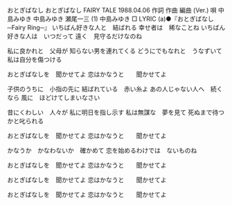 おとぎばなし
おとぎばなし
FAIRY TALE
1988.04.06
作詞  作曲  編曲 (Ver.)   唄
中島みゆき   中島みゆき   瀬尾一三 (1)
中島みゆき
□ LYRIC (a)●『おとぎばなし─Fairy Ring─』
いちばん好きな人と　結ばれる
幸せ者は　稀なことね
いちばん好きな人は　いつだって
遠く　見守るだけなのね

私に良かれと　父母が
知らない男を連れてくる
どうにでもなれと　うなずいて
私は自分を傷つける

おとぎばなしを　聞かせてよ
恋はかなうと　　聞かせてよ

子供のうちに　小指の先に
結ばれている　赤い糸よ
あの人じゃない人へ　続くなら
風に　ほどけてしまいなさい

昔にくわしい　人々が
私に明日を指し示す
私は無謀な　夢を見て
死ぬまで待つかと叱られる

おとぎばなしを　聞かせてよ
恋はかなうと　　聞かせてよ

かなうか　かなわないか　確かめて
恋を始めるわけでは　ないものね

おとぎばなしを　聞かせてよ
恋はかなうと　　聞かせてよ

おとぎばなしを　聞かせてよ
恋はかなうと　　聞かせてよ

おとぎばなしを　聞かせてよ
恋はかなうと　　聞かせてよ